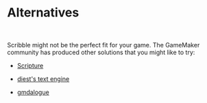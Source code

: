 # Alternatives

&nbsp;

Scribble might not be the perfect fit for your game. The GameMaker community has produced other solutions that you might like to try:

- [Scripture](https://pixelatedpope.itch.io/scripture)

- [diest's text engine](http://michaelvandiest.com/advanced-dialogue-box/)

- [gmdalogue](https://github.com/danielpancake/gmdialogue)